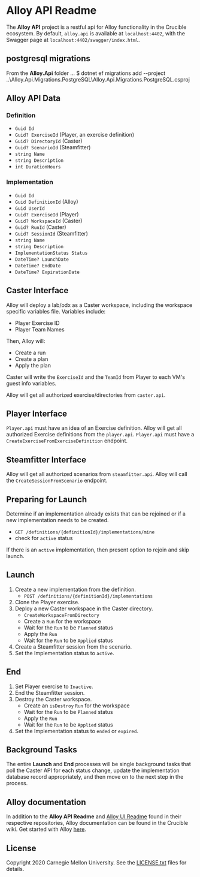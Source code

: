 # Alloy API Readme

The **Alloy API** project is a restful api for Alloy functionality in the Crucible ecosystem. By default, `alloy.api` is available at `localhost:4402`, with the Swagger page at `localhost:4402/swagger/index.html`.

## postgresql migrations

From the **Alloy.Api** folder ... $ dotnet ef migrations add --project ..\Alloy.Api.Migrations.PostgreSQL\Alloy.Api.Migrations.PostgreSQL.csproj

## Alloy API Data

### Definition

- `Guid Id`
- `Guid? ExerciseId` (Player, an exercise definition)
- `Guid? DirectoryId` (Caster)
- `Guid? ScenarioId` (Steamfitter)
- `string Name`
- `string Description`
- `int DurationHours`

### Implementation

- `Guid Id`
- `Guid DefinitionId` (Alloy)
- `Guid UserId`
- `Guid? ExerciseId` (Player)
- `Guid? WorkspaceId` (Caster)
- `Guid? RunId` (Caster)
- `Guid? SessionId` (Steamfitter)
- `string Name`
- `string Description`
- `ImplementationStatus Status`
- `DateTime? LaunchDate`
- `DateTime? EndDate`
- `DateTime? ExpirationDate`

## Caster Interface

Alloy will deploy a lab/odx as a Caster workspace, including the workspace specific variables file. Variables include:
- Player Exercise ID
- Player Team Names

Then, Alloy will:
- Create a run
- Create a plan
- Apply the plan

Caster will write the `ExerciseId` and the `TeamId` from Player to each VM's guest info variables.

Alloy will get all authorized exercise/directories from `caster.api`.

## Player Interface

`Player.api` must have an idea of an Exercise definition. Alloy will get all authorized Exercise definitions from the `player.api`. `Player.api` must have a `CreateExerciseFromExerciseDefinition` endpoint.

## Steamfitter Interface

Alloy will get all authorized scenarios from `steamfitter.api`. Alloy will call the `CreateSessionFromScenario` endpoint.

## Preparing for Launch

Determine if an implementation already exists that can be rejoined or if a new implementation needs to be created.
   - `GET /definitions/{definitionId}/implementations/mine`
   - check for `active` status

If there is an `active` implementation, then present option to rejoin and skip launch.

## Launch

1. Create a new implementation from the definition.
   - `POST /definitions/{definitionId}/implementations`
2. Clone the Player exercise.
3. Deploy a new Caster workspace in the Caster directory.
   - `CreateWorkspaceFromDirectory`
   - Create a `Run` for the workspace
   - Wait for the `Run` to be `Planned` status
   - Apply the `Run`
   - Wait for the `Run` to be `Applied` status
4. Create a Steamfitter session from the scenario.
5. Set the Implementation status to `active`.

## End

1. Set Player exercise to `Inactive`.
2. End the Steamfitter session.
3. Destroy the Caster workspace.
   - Create an `isDestroy` `Run` for the workspace
   - Wait for the `Run` to be `Planned` status
   - Apply the `Run`
   - Wait for the `Run` to be `Applied` status
4. Set the Implementation status to `ended` or `expired`.

## Background Tasks

The entire **Launch** and **End** processes will be single background tasks that poll the Caster API for each status change, update the implementation database record appropriately, and then move on to the next step in the process.

## Alloy documentation

In addition to the **Alloy API Readme** and [Alloy UI Readme](https://github.com/cmu-sei/crucible/blob/master/alloy.ui/README.md) found in their respective repositories, Alloy documentation can be found in the Crucible wiki. Get started with Alloy [here](https://github.com/cmu-sei/crucible/wiki/Alloy-Quick-Start).

## License
Copyright 2020 Carnegie Mellon University. See the [LICENSE.txt](https://github.com/cmu-sei/crucible/blob/master/alloy.api/license.txt) files for details.
